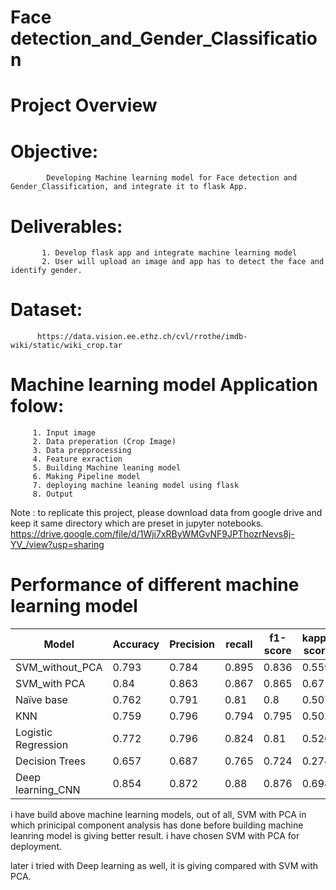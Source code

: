 # Face detection_and_Gender_Classification

# Project Overview

# Objective: 
            Developing Machine learning model for Face detection and Gender_Classification, and integrate it to flask App.
            
# Deliverables:
           1. Develop flask app and integrate machine learning model
           2. User will upload an image and app has to detect the face and identify gender.
           
           
# Dataset: 
          https://data.vision.ee.ethz.ch/cvl/rrothe/imdb-wiki/static/wiki_crop.tar
           
           
# Machine learning model Application folow:

         1. Input image
         2. Data preperation (Crop Image)
         3. Data prepprocessing
         4. Feature exraction
         5. Building Machine leaning model
         6. Making Pipeline model
         7. deploying machine leaning model using flask
         8. Output 
         
         
Note : to replicate this project, please download data from google drive and keep it same directory which are preset in jupyter notebooks.
       https://drive.google.com/file/d/1Wji7xRByWMGvNF9JPThozrNevs8j-YV_/view?usp=sharing
       
      
   # Performance of different machine learning model
   
| Model               | Accuracy | Precision | recall | f1-score | kappa score | AUC Score |
|---------------------|----------|-----------|--------|----------|-------------|-----------|
| SVM_without_PCA     | 0.793    | 0.784     | 0.895  | 0.836    | 0.559       | 0.9       |
| SVM_with PCA        | 0.84     | 0.863     | 0.867  | 0.865    | 0.67        | 0.91      |
| Naïve base          | 0.762    | 0.791     | 0.81   | 0.8      | 0.507       | 0.84      |
| KNN                 | 0.759    | 0.796     | 0.794  | 0.795    | 0.502       | 0.75      |
| Logistic Regression | 0.772    | 0.796     | 0.824  | 0.81     | 0.526       | 0.84      |
| Decision Trees      | 0.657    | 0.687     | 0.765  | 0.724    | 0.274       | 0.68      |
| Deep learning_CNN   | 0.854    | 0.872     | 0.88   | 0.876    | 0.698       | 0.91      |

         
i have build above machine learning models, out of all, SVM with PCA in which prinicipal component analysis has done before building machine leanring model is giving better result. i have chosen SVM with PCA for deployment.

later i tried with Deep learning as well, it is giving compared with SVM with PCA.


       

